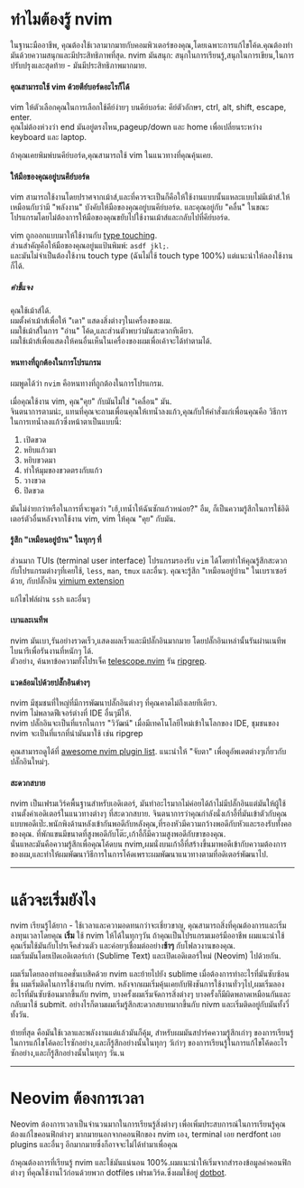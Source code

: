 # ทำไมต้องรู้ nvim

ในฐานะมืออาชีพ, คุณต้องใช้เวลามากมายกับคอมพิวเตอร์ของคุณ,โดยเฉพาะการแก้ไขโค้ด.คุณต้องทำมันด้วยความสนุกและมีประสิทธิภาพที่สุด.
nvim มันสนุก: สนุกในการเรียนรู้,สนุกในการเขียน,ในการปรับปรุงและสุดท้าย - มันมีประสิทธิภาพมากมาย.

#### คุณสามารถใช้ vim ด้วยตีย์บอร์ดอะไรก็ได้

vim ให้ตัวเลือกคุณในการเลือกใช้คีย์ง่ายๆ บนคีย์บอร์ด: คีย์ตัวอักษร, ctrl, alt, shift, escape, enter. \
คุณไม่ต้องห่วงว่า end มันอยู่ตรงไหน,pageup/down และ home เพื่อเปลี่ยนระหว่าง keyboard และ laptop.

ถ้าคุณเคยพิมพ์บนคีย์บอร์ด,คุณสามารถใช้ vim ในแนวทางที่คุณคุ้นเคย.

#### ให้มือของคุณอยู่บนคีย์บอร์ด

vim สามารถใช้งานโดยปราศจากเม้าส์,และที่ควรจะเป็นก็คือให้ใช้งานแบบนั้นแหละแบบไม่มีเม้าส์.ให้เหมือนกับว่ามี "พลังงาน" บังคับให้มือของคุณอยู่บนคีย์บอร์ด.
และคุณอยู่กับ "คลื่น" ในขณะโปรแกรมโดยไม่ต้องการให้มือของคุณขยับไปใช้งานเม้าส์และกลับไปที่คีย์บอร์ด.

vim ถูกออกแบบมาให้ใช้งานกับ [type touching](https://www.ratatype.com/static/i/learn/keyboard/en/keyboard.webp).\
ส่วนสำคัญคือให้มือของคุณอยู่นแป้นพิมพ์: `asdf jkl;`. \
และมันไม่จำเป็นต้องใช้งาน touch type (ฉันไม่ใช้ touch type 100%) แต่แนะนำให้ลองใช้งานก็ได้.

##### คำชี้แจง

คุณใช้เม้าส์ได้. \
ผมตั้งค่าเม้าส์เพื่อให้ "เดา" แสดงสิ่งต่างๆในเครื่องของผม. \
ผมใช้เม้าส์ในการ "อ่าน" โค้ด,และส่วนตัวพบว่ามันสะดวกทีเดียว. \
ผมใช้เม้าส์เพื่อแสดงให้คนอื่นเห็นในเครื่องของผมเพื่อเค้าจะได้ทำตามได้.

#### หนทางที่ถูกต้องในการโปรแกรม

ผมพูดได้ว่า `nvim` คือหนทางที่ถูกต้องในการโปรแกรม.

เมื่อคุณใช้งาน vim, คุณ"คุย" กับมันไม่ใช่ "เคลื่อน" มัน.\
จินตนาการตามน่ะ, แทนที่คุณจะถามเพื่อนคุณให้เทน้ำลงแก้ว,คุณกับให้คำสั่งแก่เพื่อนคุณคือ วิธีการในการเทน้ำลงแก้วซึ่งหน้าตาเป็นแบบนี้:

1. เปิดขวด
2. หยิบแก้วมา
3. หยิบขวดมา
4. ทำให้มุมของขวดตรงกับแก้ว
5. วางขวด
6. ปิดขวด

มันไม่ง่ายกว่าหรือในการที่จะพูดว่า "เฮ้,เทน้ำให้ฉันซักแก้วหน่อย?"
อืม, ก็เป็นความรู้สึกในการใช้อิดิเตอร์ตัวอื่นหลังจากใช้งาน vim, vim ให้คุณ "คุย" กับมัน.

#### รู้สึก "เหมือนอยู่บ้าน" ในทุกๆ ที่

ส่วนมาก TUIs (terminal user interface) โปรแกรมรองรับ `vim` ได้โดยทำให้คุณรู้สึกสะดวกกับโปรแกรมต่างๆที่เคยใช้, `less`, `man`, `tmux` และอื่นๆ.
คุณจะรู้สึก "เหมือนอยู่บ้าน" ในเบราเซอร์ด้วย, กับปลั๊กอิน [vimium extension](https://addons.mozilla.org/he/firefox/addon/vimium-ff/)

แก้ไขไฟล์ผ่าน `ssh` และอื่นๆ

#### เบาและเนทีพ

nvim มันเบา,รันอย่างรวดเร็ว,แสดงผลเร็วและมีปลั๊กอินมากมาย โดยปลั๊กอินเหล่านั้นรันผ่านเนทีพไบนารีเพื่อรันงานที่หนักๆ ได้.\
ตัวอย่าง, ค้นหาข้อความทั้งโปรเจ็ค [telescope.nvim](https://github.com/nvim-telescope/telescope.nvim) รัน [ripgrep](https://github.com/BurntSushi/ripgrep).

#### แวดล้อมไปด้วยปลั๊กอินต่างๆ

nvim มีชุมชนที่ใหญ่ที่มีการพัฒนาปลั๊กอินต่างๆ ที่คุณคาดไม่ถึงเลยทีเดียว.\
nvim ไม่พลาดฟีเจอร์ต่างที่ IDE อื่นๆมีให้.\
nvim ปลั๊กอินจะเป็นที่แรกในการ "วิวัฒน์" เมื่อมีเทคโนโลยีใหม่เข้าในโลกของ IDE, ชุมชนของ nvim จะเป็นที่แรกที่นำมันมาใช้ เช่น ripgrep

คุณสามารถดูได้ที่ [awesome nvim plugin list](https://github.com/rockerBOO/awesome-neovim). แนะนำให้ "จับตา" เพื่อดูอัพเดตต่างๆเกี่ยวกับปลั๊กอินใหม่ๆ.

#### สะดวกสบาย

nvim เป็นเฟรมเวิร์คพื้นฐานสำหรับเอดิเตอร์, มันทำอะไรมากไม่ค่อยได้ถ้าไม่มีปลั๊กอินแต่มันให้ผู้ใช้งานตั้งค่าเอดิเตอร์ในแนวทางต่างๆ ที่สะดวกสบาย.
จินตนาการว่าคุณกำลังนั่งเก้าอี้ที่มันเข้าตัวกับคุณแบบพอดีเป๊ะ.พนักพิงด้านหลังเข้ากันพอดีกับหลังคุณ,ที่รองหัวมีความกว้างพอดีกับหัวและรองรับทั้งคอของคุณ.
ที่พักแขนมีขนาดที่สูงพอดีกับโต๊ะ,เก้าอี้ก็มีความสูงพอดีกับขาของคุณ.\
นั่นแหละมันคือความรู้สึกเพื่อคุณโค้ดบน nvim,ผมนั่งบนเก้าอี้ที่สร้างขึ้นมาพอดีเข้ากับความต้องการของผม,และทำให้ผมพัฒนาวิธีการในการโค้ดเพราะผมพัฒนาแนวทางตามที่อดิเตอร์พัฒนาไป.

---

# แล้วจะเริ่มยังไง

nvim เรียนรู้ได้ยาก - ใช้เวลาและความอดทนกว่าจะเชี่ยวขาญ, คุณสามารถสิ่งที่คุณต้องการและเริ่มลงทุนเวลาโดยคุณ **เริ่ม** ใช้ nvim ให้ได้ในทุกๆวัน
ถ้าคุณเป็นโปรแกรมเมอร์มืออาชีพ ผมแนะนำใช้คุณเริ่มใช้มันกับโปรเจ็คส่วนตัว และค่อยๆเชื่อมต่ออย่าง**ช้าๆ** กับโฟลวงานของคุณ.  
ผมเริ่มมันโดยเปิดเอดิเตอร์เก่า (Sublime Text) และเปิดเอดิเตอร์ใหม่ (Neovim) ไปด้วยกัน.

ผมเริ่มโดยลองทำแอคชั่นเบสิคด้วย nvim และย้ายไปยัง sublime เมื่อต้องการทำอะไรที่มันซับซ้อนขึ้น ผมเริ่มติดในการใช้งานกับ nvim. หลังจากผมเริ่มคุ้นเคยกับฟังชันการใช้งานทั่วๆไป,ผมเริ่มลองอะไรที่มันซับซ้อนมากขึ้นกับ nvim, บางครั้งผมเริ่มจัดการสิ่งต่างๆ บางครั้งก็มีผิดพลาดเหมือนกันและกลับมาใช้ submit. อย่างไรก็ตามผมเริ่มรู้สึกสะดวกสบายมากขึ้นกับ nivm และเริ่มติดอยู่กับมันทั้งวี่ทั้งวัน.

ท้ายที่สุด คือมันใช้เวลาและพลังงานแต่แล้วมันก็คุ้ม, สำหรับผมมันสปาร์คความรู้สึกเก่าๆ ของการเรียนรู้ในการแก้ไขโค้ดอะไรซักอย่าง,และก็รู้สึกอย่างนั้นในทุกๆ วัเก่าๆ ของการเรียนรู้ในการแก้ไขโค้ดอะไรซักอย่าง,และก็รู้สึกอย่างนั้นในทุกๆ วัน.น

---

# Neovim ต้องการเวลา

Neovim ต้องการเวลาเป็นจำนวนมากในการเรียนรู้สิ่งต่างๆ เพื่อเพิ่มประสบการณ์ในการเรียนรู้คุณต้องแก้ไขคอนฟิกต่างๆ มากมายนอกจากคอนฟิกของ nvim เอง,
terminal เอย nerdfont เอย plugins และอื่นๆ อีกมากมายซึ่งก็อาจจะไม่ได้ทำมาเพื่อคุณ

ถ้าคุณต้องการที่เรียนรู้ nvim และใช้มันแน่นอน 100%.ผมแนะนำให้เริ่มจากสำรองข้อมูลค่าคอนฟิกต่างๆ ที่คุณใช้งานไว้ก่อนด้วยพวก dotfiles เฟรมเวิร์ด.ซึ่งผมใช้อยู่ [dotbot](https://github.com/anishathalye/dotbot).
